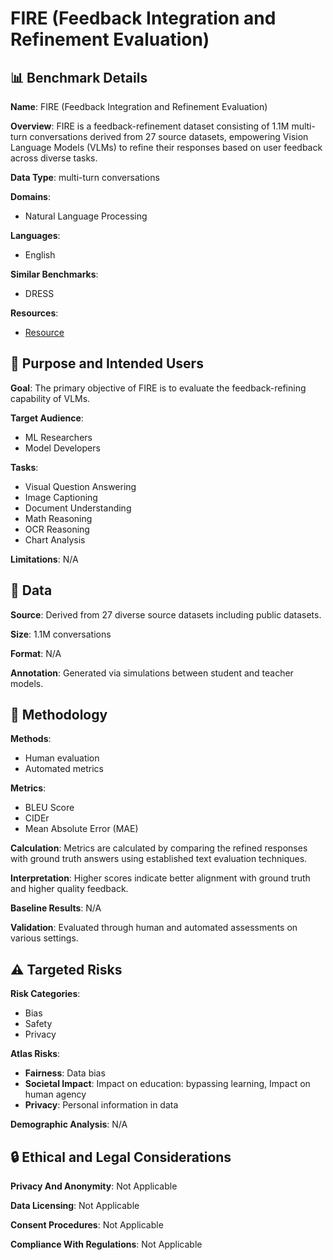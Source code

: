 # FIRE (Feedback Integration and Refinement Evaluation)

## 📊 Benchmark Details

**Name**: FIRE (Feedback Integration and Refinement Evaluation)

**Overview**: FIRE is a feedback-refinement dataset consisting of 1.1M multi-turn conversations derived from 27 source datasets, empowering Vision Language Models (VLMs) to refine their responses based on user feedback across diverse tasks.

**Data Type**: multi-turn conversations

**Domains**:
- Natural Language Processing

**Languages**:
- English

**Similar Benchmarks**:
- DRESS

**Resources**:
- [Resource](https://mm-fire.github.io)

## 🎯 Purpose and Intended Users

**Goal**: The primary objective of FIRE is to evaluate the feedback-refining capability of VLMs.

**Target Audience**:
- ML Researchers
- Model Developers

**Tasks**:
- Visual Question Answering
- Image Captioning
- Document Understanding
- Math Reasoning
- OCR Reasoning
- Chart Analysis

**Limitations**: N/A

## 💾 Data

**Source**: Derived from 27 diverse source datasets including public datasets.

**Size**: 1.1M conversations

**Format**: N/A

**Annotation**: Generated via simulations between student and teacher models.

## 🔬 Methodology

**Methods**:
- Human evaluation
- Automated metrics

**Metrics**:
- BLEU Score
- CIDEr
- Mean Absolute Error (MAE)

**Calculation**: Metrics are calculated by comparing the refined responses with ground truth answers using established text evaluation techniques.

**Interpretation**: Higher scores indicate better alignment with ground truth and higher quality feedback.

**Baseline Results**: N/A

**Validation**: Evaluated through human and automated assessments on various settings.

## ⚠️ Targeted Risks

**Risk Categories**:
- Bias
- Safety
- Privacy

**Atlas Risks**:
- **Fairness**: Data bias
- **Societal Impact**: Impact on education: bypassing learning, Impact on human agency
- **Privacy**: Personal information in data

**Demographic Analysis**: N/A

## 🔒 Ethical and Legal Considerations

**Privacy And Anonymity**: Not Applicable

**Data Licensing**: Not Applicable

**Consent Procedures**: Not Applicable

**Compliance With Regulations**: Not Applicable
